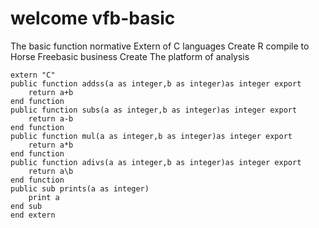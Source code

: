 # welcome vfb-basic

The basic function normative Extern of C languages
Create R compile to Horse Freebasic business
Create The platform of analysis

```freebasic
extern "C"
public function addss(a as integer,b as integer)as integer export
	return a+b
end function 
public function subs(a as integer,b as integer)as integer export
	return a-b
end function 
public function mul(a as integer,b as integer)as integer export 
	return a*b
end function 
public function adivs(a as integer,b as integer)as integer export
	return a\b
end function 
public sub prints(a as integer)
	print a
end sub
end extern
```